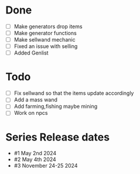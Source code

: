 # Done
- [ ] Make generators drop items
- [ ] Make generator functions
- [ ] Make sellwand mechanic
- [ ] Fixed an issue with selling
- [ ] Added Genlist

# Todo
- [ ] Fix sellwand so that the items update accordingly
- [ ] Add a mass wand
- [ ] Add farming,fishing maybe mining
- [ ] Work on npcs

# Series Release dates
- #1 May 2nd 2024
- #2 May 4th 2024
- #3 November 24-25 2024
